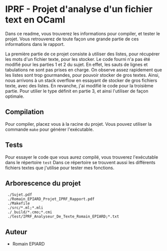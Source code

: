 # IPRF - Projet d'analyse d'un fichier text en OCaml

Dans ce readme, vous trouverez les informations pour compiler, et tester le projet.
Vous retrouverez de toute façon une grande partie de ces informations dans le rapport.

La première partie de ce projet consiste à utiliser des listes, pour récupérer les mots d'un fichier texte, pour les stocker.
Le code fourni n'a pas été modifié pour les parties 1 et 2 du sujet. En effet, les sauts de lignes et tabulations ne sont pas prises en charge.
On observe assez rapidement que les listes sont trop gourmandes, pour pouvoir stocker de gros textes. Ainsi, nous arrivons à un stack overflow en essayant de stocker de gros fichiers texte, avec des listes.
En revanche, j'ai modifié le code pour la troisième partie. Pour utilier le type définit en partie 3, et ainsi l'utiliser de façon optimale.

## Compilation

Pour compiler, placez vous à la racine du projet.
Vous pouvez utiliser la commande ```make``` pour générer l'exécutable.

## Tests

Pour essayer le code que vous aurez compilé, vous trouverez l'exécutable dans le répertoire ```test```
Dans ce répertoire se trouvent aussi les différents fichiers textes que j'utilise pour tester mes fonctions.

## Arborescence du projet

```
 ./Sujet.pdf
 ./Romain_EPIARD_Projet_IPRF_Rapport.pdf
 ./Makefile
 ./src/*.ml;*.mli
 ./_build/*.cmo;*.cmi
 ./test/IPRF_Analyseur_De_Texte_Romain_EPIARD;*.txt
```

## Auteur
- Romain EPIARD